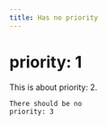 ```yaml
---
title: Has no priority
---
```


# priority: 1

This is about priority: 2.

```plaintext
There should be no
priority: 3
```